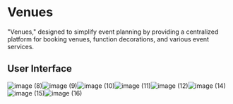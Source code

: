 # Venues

"Venues," designed to simplify event planning by providing a centralized platform for booking venues, function decorations, and various event services.

## User Interface

![image (8)](https://github.com/ankitsingh0913/Venues/assets/114000644/898ebfb4-bfcf-4764-ab63-2928cad2df91)![image (9)](https://github.com/ankitsingh0913/Venues/assets/114000644/3364be68-5fb0-494a-a1e7-a8bca6a7d7c8)![image (10)](https://github.com/ankitsingh0913/Venues/assets/114000644/396d76c8-059e-48e7-8282-b1f8d31efc7b)![image (11)](https://github.com/ankitsingh0913/Venues/assets/114000644/9b2b14d4-09c7-4f56-bd25-4a377a874f66)![image (12)](https://github.com/ankitsingh0913/Venues/assets/114000644/93c66646-f5a4-42ee-9111-73b4a8461ef9)![image (14)](https://github.com/ankitsingh0913/Venues/assets/114000644/53d549d1-cfa1-489c-a430-db069b49e35f)![image (15)](https://github.com/ankitsingh0913/Venues/assets/114000644/8d59a2d2-a06d-44a6-977c-ec40562ae58e)![image (16)](https://github.com/ankitsingh0913/Venues/assets/114000644/94a5a402-2b5c-435c-8710-86c751b5ab5e)







